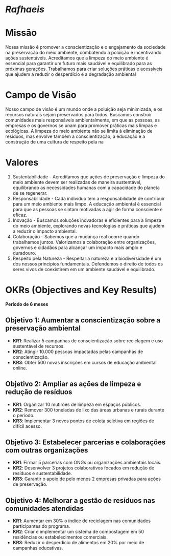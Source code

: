 # _Rafhaeis_

# Missão

Nossa missão é promover a conscientização e o engajamento da sociedade na preservação do meio ambiente, combatendo a poluição e incentivando ações sustentáveis. Acreditamos que a limpeza do meio ambiente é essencial para garantir um futuro mais saudável e equilibrado para as próximas gerações. Trabalhamos para criar soluções práticas e acessíveis que ajudem a reduzir o desperdício e a degradação ambiental

# Campo de Visão

Nosso campo de visão é um mundo onde a poluição seja minimizada, e os recursos naturais sejam preservados para todos. Buscamos construir comunidades mais responsáveis ambientalmente, em que as pessoas, as empresas e os governos se unam para promover práticas mais limpas e ecológicas. A limpeza do meio ambiente não se limita à eliminação de resíduos, mas envolve também a conscientização, a educação e a construção de uma cultura de respeito pela na

# Valores

1. Sustentabilidade - Acreditamos que ações de preservação e limpeza do meio ambiente devem ser realizadas de maneira sustentável, equilibrando as necessidades humanas com a capacidade do planeta de se regenerar.
2. Responsabilidade - Cada indivíduo tem a responsabilidade de contribuir para um meio ambiente mais limpo. A educação ambiental é essencial para que as pessoas se sintam motivadas a agir de forma consciente e eficaz.
3. Inovação - Buscamos soluções inovadoras e eficientes para a limpeza do meio ambiente, explorando novas tecnologias e práticas que ajudem a reduzir o impacto ambiental.
4. Colaboração - Sabemos que a mudança real ocorre quando trabalhamos juntos. Valorizamos a colaboração entre organizações, governos e cidadãos para alcançar um impacto mais amplo e duradouro.
5. Respeito pela Natureza - Respeitar a natureza e a biodiversidade é um dos nossos princípios fundamentais. Defendemos o direito de todos os seres vivos de coexistirem em um ambiente saudável e equilibrado.

# OKRs (Objectives and Key Results)
**Período de 6 meses**

## Objetivo 1: Aumentar a conscientização sobre a preservação ambiental
- **KR1**: Realizar 5 campanhas de conscientização sobre reciclagem e uso sustentável de recursos.
- **KR2**: Atingir 10.000 pessoas impactadas pelas campanhas de conscientização.
- **KR3**: Obter 500 novas inscrições em cursos de educação ambiental online.

## Objetivo 2: Ampliar as ações de limpeza e redução de resíduos
- **KR1**: Organizar 10 mutirões de limpeza em espaços públicos.
- **KR2**: Remover 300 toneladas de lixo das áreas urbanas e rurais durante o período.
- **KR3**: Implementar 3 novos pontos de coleta seletiva em regiões de difícil acesso.

## Objetivo 3: Estabelecer parcerias e colaborações com outras organizações
- **KR1**: Firmar 5 parcerias com ONGs ou organizações ambientais locais.
- **KR2**: Desenvolver 3 projetos colaborativos focados em redução de resíduos e sustentabilidade.
- **KR3**: Garantir o apoio de pelo menos 2 empresas privadas para ações de preservação.

## Objetivo 4: Melhorar a gestão de resíduos nas comunidades atendidas
- **KR1**: Aumentar em 30% o índice de reciclagem nas comunidades participantes do programa.
- **KR2**: Criar e implementar um sistema de compostagem em 50 residências ou estabelecimentos comerciais.
- **KR3**: Reduzir o desperdício de alimentos em 20% por meio de campanhas educativas.

  
